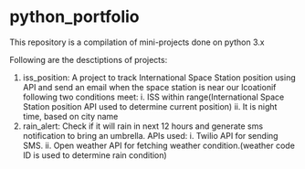 # python_portfolio
This repository is a compilation of mini-projects done on python 3.x

Following are the desctiptions of projects:
1. iss_position: A project to track International Space Station position using API and send an email when the space station is near our lcoationif following two conditions meet:
        i. ISS within range(International Space Station position API used to determine current position)
        ii. It is night time, based on city name
2. rain_alert: Check if it will rain in next 12 hours and generate sms notification to bring an umbrella. APIs used:
        i. Twilio API for sending SMS.
        ii. Open weather API for fetching weather condition.(weather code ID is used to determine rain condition)
